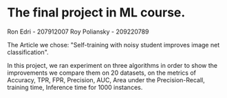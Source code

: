 # The final project in ML course.
Ron Edri - 207912007
Roy Poliansky - 209220789

The Article we chose: "Self-training with noisy student improves image net classification".

In this project, we ran experiment on three algorithms in order to show the improvements we compare them on 20 datasets, on the metrics of Accuracy, TPR, FPR, Precision, AUC, Area under the Precision-Recall, training time, Inference time for 1000 instances.
